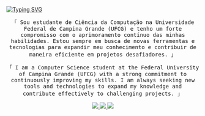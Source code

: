 [![Typing SVG](https://readme-typing-svg.herokuapp.com/?color=A45C0DFF&size=35&center=true&vCenter=false&width=1000&lines=Olá,+Seja+Bem-Vindo!+:%29)](https://git.io/typing-svg)

</h3>

<p align="center">
        <samp>「 Sou estudante de Ciência da Computação na Universidade Federal de Campina Grande (UFCG) e tenho um forte compromisso com o aprimoramento contínuo das minhas habilidades. Estou sempre em busca de novas ferramentas e tecnologias para expandir meu conhecimento e contribuir de maneira eficiente em projetos desafiadores. 」
        </samp>
</p>


</h3>

<p align="center">
        <samp>「 I am a Computer Science student at the Federal University of Campina Grande (UFCG) with a strong commitment to continuously improving my skills. I am always seeking new tools and technologies to expand my knowledge and contribute effectively to challenging projects. 」
        </samp>
</p>


<!-- Social Media Links -->
<p align="center">
 <a href="https://www.linkedin.com/in/cicero-henryque-pereira-rocha/" target="_blank">
  <img src="https://img.shields.io/badge/LinkedIn-0077B5?style=for-the-badge&logo=linkedin&logoColor=white"/>
 </a>
 <a href="mailto:cicero.rocha@ccc.ufcg.edu.br" target="_blank">
  <img src="https://img.shields.io/badge/Email-D14836?style=for-the-badge&logo=gmail&logoColor=white"/>
 </a>
 <a href="https://www.instagram.com/cicerohenryque_/" target="_blank">
  <img src="https://img.shields.io/badge/Instagram-E4405F?style=for-the-badge&logo=instagram&logoColor=white"/>
 </a> 
</p>
<br />
